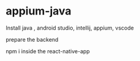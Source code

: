 # appium-java

Install java , android studio, intellij, appium, vscode 

prepare the backend

npm i inside the react-native-app